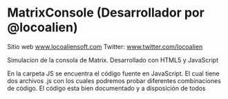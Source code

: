 MatrixConsole (Desarrollador por @locoalien) 
==============================================
Sitio web www.locoaliensoft.com
Twitter: www.twitter.com/locoalien 

Simulacion de la consola de Matrix. Desarrollado con HTML5 y JavaScript

En la carpeta JS se encuentra el código fuente en JavaScript. El cual tiene dos archivos .js con los cuales podremos probar diferentes combinaciones de código. El código esta bien documentado y a disposición de todos
